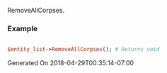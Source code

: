 RemoveAllCorpses.
### Example

```perl

$entity_list->RemoveAllCorpses(); # Returns void
```


Generated On 2018-04-29T00:35:14-07:00